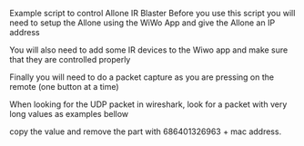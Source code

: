 Example script to control Allone IR Blaster
Before you use this script you will need to setup the Allone using the WiWo App and give the Allone an IP address

You will also need to add some IR devices to the Wiwo app and make sure that they are controlled properly

Finally you will need to do a packet capture as you are pressing on the remote (one button at a time)

When looking for the UDP packet in wireshark, look for a packet with very long values as examples bellow

copy the value and remove the part with 686401326963 + mac address.
